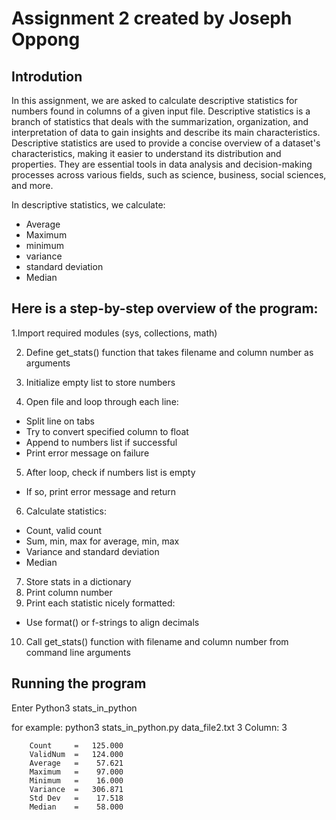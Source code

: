 # Assignment 2 created by Joseph Oppong

## Introdution
In this assignment, we are asked to calculate descriptive statistics for numbers found in columns of a given input file. Descriptive statistics is a branch of statistics that deals with the summarization, organization, and interpretation of data to gain insights and describe its main characteristics. Descriptive statistics are used to provide a concise overview of a dataset's characteristics, making it easier to understand its distribution and properties. They are essential tools in data analysis and decision-making processes across various fields, such as science, business, social sciences, and more.

In descriptive statistics, we calculate:
- Average
- Maximum
- minimum
- variance
- standard deviation
- Median

## Here is a step-by-step overview of the program:
1.Import required modules (sys, collections, math)

2. Define get_stats() function that takes filename and column number as arguments

3. Initialize empty list to store numbers

4. Open file and loop through each line:
 - Split line on tabs
 - Try to convert specified column to float
 - Append to numbers list if successful
 - Print error message on failure
5. After loop, check if numbers list is empty
 - If so, print error message and return
6. Calculate statistics:
 - Count, valid count
 - Sum, min, max for average, min, max
 - Variance and standard deviation
 - Median
7. Store stats in a dictionary
8. Print column number
9. Print each statistic nicely formatted:
 - Use format() or f-strings to align decimals
10. Call get_stats() function with filename and column number from command line arguments

## Running the program

Enter Python3 stats_in_python <filename> <column number> 

for example:
python3 stats_in_python.py data_file2.txt 3
    Column: 3 


        Count     =   125.000 
        ValidNum  =   124.000
        Average   =    57.621 
        Maximum   =    97.000
        Minimum   =    16.000
        Variance  =   306.871
        Std Dev   =    17.518
        Median    =    58.000

